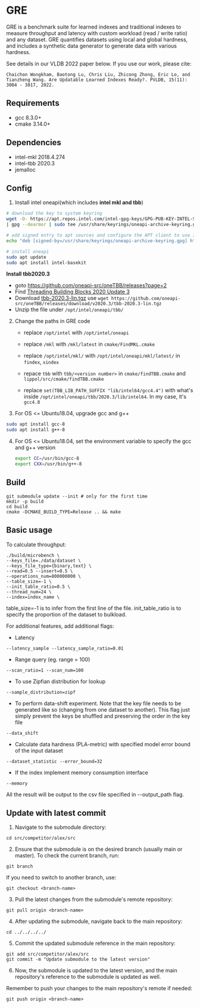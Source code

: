 # GRE
GRE is a benchmark suite for learned indexes and traditional indexes to measure throughput and latency with custom workload (read / write ratio) and any dataset. GRE quantifies datasets using local and global hardness, and includes a synthetic data generator to generate data with various hardness.

See details in our VLDB 2022 paper below. If you use our work, please cite:
```
Chaichon Wongkham, Baotong Lu, Chris Liu, Zhicong Zhong, Eric Lo, and Tianzheng Wang. Are Updatable Learned Indexes Ready?. PVLDB, 15(11): 3004 - 3017, 2022.
```

## Requirements
- gcc 8.3.0+
- cmake 3.14.0+

## Dependencies
- intel-mkl 2018.4.274
- intel-tbb 2020.3
- jemalloc

## Config
1. Install intel oneapi(which includes **intel mkl and tbb**)
```bash
# download the key to system keyring
wget -O- https://apt.repos.intel.com/intel-gpg-keys/GPG-PUB-KEY-INTEL-SW-PRODUCTS.PUB \
| gpg --dearmor | sudo tee /usr/share/keyrings/oneapi-archive-keyring.gpg > /dev/null

# add signed entry to apt sources and configure the APT client to use Intel repository:
echo "deb [signed-by=/usr/share/keyrings/oneapi-archive-keyring.gpg] https://apt.repos.intel.com/oneapi all main" | sudo tee /etc/apt/sources.list.d/oneAPI.list

# install oneapi
sudo apt update
sudo apt install intel-basekit
```

**Install tbb2020.3**

- goto https://github.com/oneapi-src/oneTBB/releases?page=2
- Find [Threading Building Blocks 2020 Update 3](https://github.com/oneapi-src/oneTBB/releases/tag/v2020.3)
- Download [tbb-2020.3-lin.tgz](https://github.com/oneapi-src/oneTBB/releases/download/v2020.3/tbb-2020.3-lin.tgz) use `wget https://github.com/oneapi-src/oneTBB/releases/download/v2020.3/tbb-2020.3-lin.tgz`
- Unzip the file under  `/opt/intel/oneapi/tbb/`

2. Change the paths in GRE code
   - replace `/opt/intel` with `/opt/intel/oneapi`

   - replace `/mkl` with `/mkl/latest` in `cmake/FindMKL.cmake`

   - replace `/opt/intel/mkl/` with `/opt/intel/oneapi/mkl/latest/` in `findex`, `xindex`

   - repace `tbb` with `tbb/<version number>` in `cmake/findTBB.cmake` and `lippol/src/cmake/findTBB.cmake`

   - replace `set(TBB_LIB_PATH_SUFFIX "lib/intel64/gcc4.4")` with what's inside `/opt/intel/oneapi/tbb/2020.3/lib/intel64`. In my case, it's `gcc4.8`

3. For OS <= Ubuntu18.04, upgrade gcc and g++

```bash
sudo apt install gcc-8
sudo apt install g++-8
```
4. For OS <= Ubuntu18.04, set the environment variable to specify the gcc and g++ version
   
   ```bash
   export CC=/usr/bin/gcc-8
   export CXX=/usr/bin/g++-8
   ```


## Build
```
git submodule update --init # only for the first time
mkdir -p build
cd build
cmake -DCMAKE_BUILD_TYPE=Release .. && make
```

## Basic usage
To calculate throughput:
```
./build/microbench \
--keys_file=./data/dataset \
--keys_file_type={binary,text} \
--read=0.5 --insert=0.5 \
--operations_num=800000000 \
--table_size=-1 \
--init_table_ratio=0.5 \
--thread_num=24 \
--index=index_name \
```
table_size=-1 is to infer from the first line of the file.
init_table_ratio is to specify the proportion of the dataset to bulkload.

For additional features, add additional flags:
- Latency
```
--latency_sample --latency_sample_ratio=0.01
```
- Range query (eg. range = 100)
```
--scan_ratio=1 --scan_num=100
```
- To use Zipfian distribution for lookup
```
--sample_distribution=zipf
```
- To perform data-shift experiment. Note that the key file needs to be generated like so (changing from one dataset to another). This flag just simply prevent the keys be shuffled and preserving the order in the key file
```
--data_shift
```
- Calculate data hardness (PLA-metric) with specified model error bound of the input dataset
```
--dataset_statistic --error_bound=32
```
- If the index implement memory consumption interface
```
--memory
```
All the result will be output to the csv file specified in --output_path flag.

## Update with latest commit

1. Navigate to the submodule directory:

```
cd src/competitor/alex/src
```

2. Ensure that the submodule is on the desired branch (usually main or master). To check the current branch, run:

```
git branch
```

If you need to switch to another branch, use:

```
git checkout <branch-name>
```

3. Pull the latest changes from the submodule's remote repository:

```
git pull origin <branch-name>
```

4. After updating the submodule, navigate back to the main repository:

```
cd ../../../../
```

5. Commit the updated submodule reference in the main repository:

```
git add src/competitor/alex/src
git commit -m "Update submodule to the latest version"
```

6. Now, the submodule is updated to the latest version, and the main repository's reference to the submodule is updated as well.

Remember to push your changes to the main repository's remote if needed:

```
git push origin <branch-name>
```
